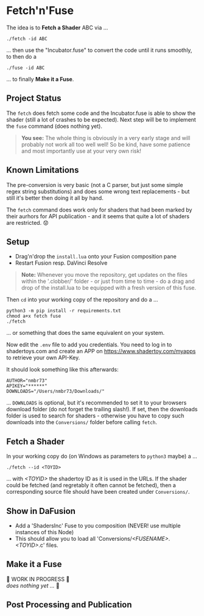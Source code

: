 # Fetch'n'Fuse

The idea is to **Fetch a Shader** ABC via ...
```
./fetch -id ABC
```
... then use the "Incubator.fuse" to convert the code until it runs smoothly, to then do a
```
./fuse -id ABC
```
... to finally **Make it a Fuse**.

## Project Status

The `fetch` does fetch some code and the Incubator.fuse is able to show the shader (still a lot of crashes to be expected). Next step will be to implement the `fuse` command (does nothing yet).

> **You see:** The whole thing is obviously in a very early stage and will probably not work all too well well! So be kind, have some patience and most importantly use at your very own risk!


## Known Limitations

The pre-conversion is very basic (not a C parser, but just some simple regex string substitutions) and does some wrong text replacements - but still it's better then doing it all by hand.

The `fetch` command does work only for shaders that had been marked by their aurhors for API publication - and it seems that quite a lot of shaders are restricted. :worried:

## Setup

* Drag'n'drop the `install.lua` onto your Fusion composition pane
* Restart Fusion resp. DaVinci Resolve

> **Note:** Whenever you move the repository, get updates on the files within the '.clobber/' folder - or just from time to time - do a drag and drop of the install.lua to be equipped with a fresh version of this fuse.

Then `cd` into your working copy of the repository and do a ...
```
python3 -m pip install -r requirements.txt
chmod a+x fetch fuse
./fetch
```
... or something that does the same equivalent on your system.

Now edit the `.env` file to add you credentials. You need to log in to shadertoys.com and create an APP on https://www.shadertoy.com/myapps to retrieve your own API-Key.

It should look something like this afterwards:
```
AUTHOR="nmbr73"
APIKEY="******"
DOWNLOADS="/Users/nmbr73/Downloads/"
```
... `DOWNLOADS` is optional, but it's recommended to set it to your browsers download folder (do not forget the trailing slash!). If set, then the downloads folder is used to search for shaders - otherwise you have to copy such downloads into the `Conversions/` folder before calling `fetch`.

## Fetch a Shader

In your working copy do (on Windows as parameters to `python3` maybe) a ...
```
./fetch --id <TOYID>
```
... with *&lt;TOYID&gt;* the shadertoy ID as it is used in the URLs. If the shader could be fetched (and regretably it often cannot be fetched), then a corresponding source file should have been created under `Conversions/`.

## Show in DaFusion

* Add a 'ShadersInc' Fuse to you composition (NEVER! use multiple instances of this Node)
* This should allow you to load all 'Conversions/*&lt;FUSENAME&gt;*.*&lt;TOYID&gt;*.c' files.

## Make it a Fuse

:construction: WORK IN PROGRESS :construction:<br />*does nothing yet ...* :construction_worker:

## Post Processing and Publication